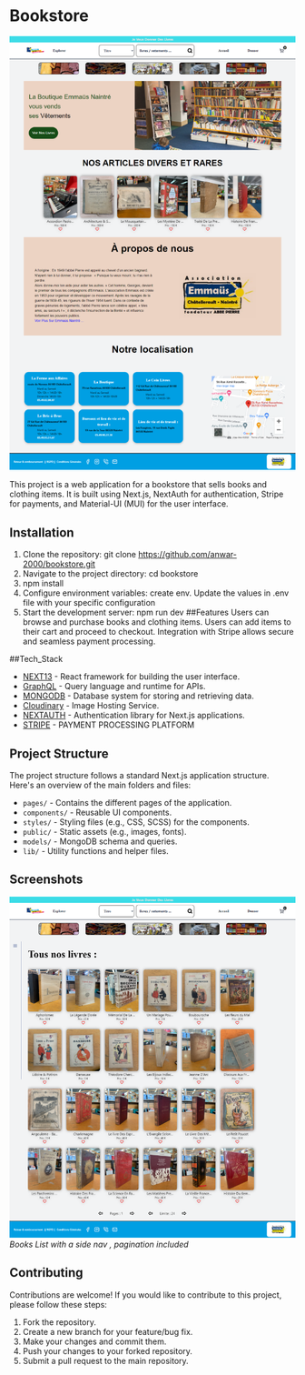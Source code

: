 # Bookstore

![Project Logo](/images/home1.png)

This project is a web application for a bookstore that sells books and clothing items. It is built using Next.js, NextAuth for authentication, Stripe for payments, and Material-UI (MUI) for the user interface.

## Installation

1. Clone the repository: git clone https://github.com/anwar-2000/bookstore.git
2. Navigate to the project directory: cd bookstore
3. npm install
4. Configure environment variables:
     create env.
     Update the values in .env file with your specific configuration
5. Start the development server: npm run dev
##Features
  Users can browse and purchase books and clothing items.
  Users can add items to their cart and proceed to checkout.
  Integration with Stripe allows secure and seamless payment processing.

##Tech_Stack

- [NEXT13](https://nextjs.org/) - React framework for building the user interface.
- [GraphQL](https://graphql.org/) - Query language and runtime for APIs.
- [MONGODB](https://www.mongodb.com/) - Database system for storing and retrieving data.
- [Cloudinary](https://www.cloudinary.com/) - Image Hosting Service.
- [NEXTAUTH](https://next-auth.js.org/) - Authentication library for Next.js applications.
- [STRIPE](https://stripe.com) - PAYMENT PROCESSING PLATFORM

## Project Structure

The project structure follows a standard Next.js application structure. Here's an overview of the main folders and files:

- `pages/` - Contains the different pages of the application.
- `components/` - Reusable UI components.
- `styles/` - Styling files (e.g., CSS, SCSS) for the components.
- `public/` - Static assets (e.g., images, fonts).
- `models/` - MongoDB schema and queries.
- `lib/` - Utility functions and helper files.

## Screenshots

![Screenshot 1](/images/all.png)
*Books List with a side nav , pagination included*

## Contributing

Contributions are welcome! If you would like to contribute to this project, please follow these steps:

1. Fork the repository.
2. Create a new branch for your feature/bug fix.
3. Make your changes and commit them.
4. Push your changes to your forked repository.
5. Submit a pull request to the main repository.
